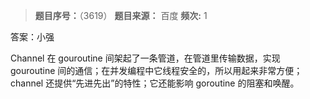> **题目序号：**（3619）
> **题目来源：** 百度
> **频次:**  1

答案：小强

Channel 在 gouroutine 间架起了一条管道，在管道里传输数据，实现 gouroutine 间的通信；在并发编程中它线程安全的，所以用起来非常方便；channel 还提供“先进先出”的特性；它还能影响 goroutine 的阻塞和唤醒。